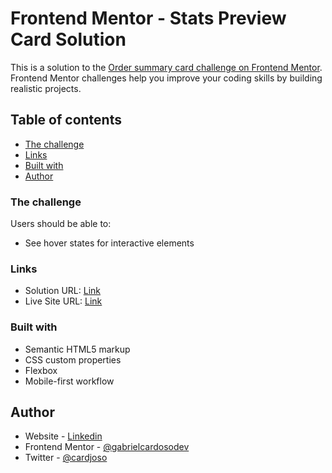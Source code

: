# Frontend Mentor - Stats Preview Card Solution

This is a solution to the [Order summary card challenge on Frontend Mentor](https://www.frontendmentor.io/challenges/order-summary-component-QlPmajDUj). Frontend Mentor challenges help you improve your coding skills by building realistic projects.

## Table of contents

- [The challenge](#the-challenge)
- [Links](#links)
- [Built with](#built-with)
- [Author](#author)

### The challenge

Users should be able to:

- See hover states for interactive elements

### Links

- Solution URL: [Link](https://github.com/gabrielcardosodev/order-summary-component-challenge-hub)
- Live Site URL: [Link](https://gabrielcardosodev.github.io/order-summary-component-challenge-hub/)

### Built with

- Semantic HTML5 markup
- CSS custom properties
- Flexbox
- Mobile-first workflow

## Author

- Website - [Linkedin](https://www.linkedin.com/in/gabrielcardosodev)
- Frontend Mentor - [@gabrielcardosodev](https://www.frontendmentor.io/profile/gabrielcardosodev)
- Twitter - [@cardjoso](https://www.twitter.com/cardjoso)
